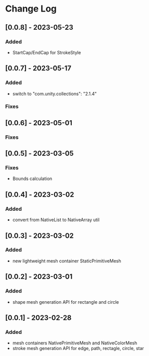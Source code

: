 # Change Log

## [0.0.8] - 2023-05-23

### Added

- StartCap/EndCap for StrokeStyle

## [0.0.7] - 2023-05-17

### Added

- switch to "com.unity.collections": "2.1.4"

### Fixes

## [0.0.6] - 2023-05-01

### Fixes

## [0.0.5] - 2023-03-05

### Fixes

- Bounds calculation

## [0.0.4] - 2023-03-02

### Added

- convert from NativeList to NativeArray util

## [0.0.3] - 2023-03-02

### Added

- new lightweight mesh container StaticPrimitiveMesh 

## [0.0.2] - 2023-03-01

### Added

- shape mesh generation API for rectangle and circle

## [0.0.1] - 2023-02-28

### Added

- mesh containers NativePrimitiveMesh and NativeColorMesh
- stroke mesh generation API for edge, path, rectagle, circle, star
